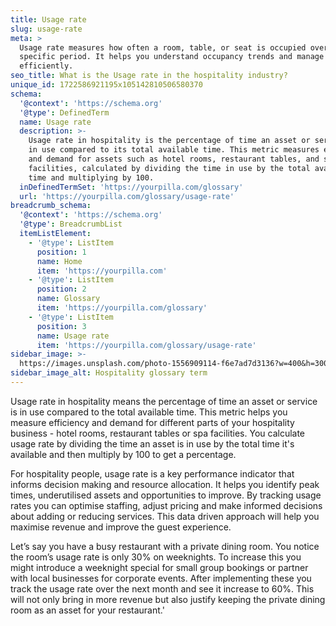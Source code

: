 ```yaml
---
title: Usage rate
slug: usage-rate
meta: >
  Usage rate measures how often a room, table, or seat is occupied over a
  specific period. It helps you understand occupancy trends and manage resources
  efficiently.
seo_title: What is the Usage rate in the hospitality industry?
unique_id: 1722586921195x105142810506580370
schema:
  '@context': 'https://schema.org'
  '@type': DefinedTerm
  name: Usage rate
  description: >-
    Usage rate in hospitality is the percentage of time an asset or service is
    in use compared to its total available time. This metric measures efficiency
    and demand for assets such as hotel rooms, restaurant tables, and spa
    facilities, calculated by dividing the time in use by the total available
    time and multiplying by 100.
  inDefinedTermSet: 'https://yourpilla.com/glossary'
  url: 'https://yourpilla.com/glossary/usage-rate'
breadcrumb_schema:
  '@context': 'https://schema.org'
  '@type': BreadcrumbList
  itemListElement:
    - '@type': ListItem
      position: 1
      name: Home
      item: 'https://yourpilla.com'
    - '@type': ListItem
      position: 2
      name: Glossary
      item: 'https://yourpilla.com/glossary'
    - '@type': ListItem
      position: 3
      name: Usage rate
      item: 'https://yourpilla.com/glossary/usage-rate'
sidebar_image: >-
  https://images.unsplash.com/photo-1556909114-f6e7ad7d3136?w=400&h=300&fit=crop&auto=format
sidebar_image_alt: Hospitality glossary term
---
```

Usage rate in hospitality means the percentage of time an asset or service is in use compared to the total available time. This metric helps you measure efficiency and demand for different parts of your hospitality business - hotel rooms, restaurant tables or spa facilities. You calculate usage rate by dividing the time an asset is in use by the total time it's available and then multiply by 100 to get a percentage.

For hospitality people, usage rate is a key performance indicator that informs decision making and resource allocation. It helps you identify peak times, underutilised assets and opportunities to improve. By tracking usage rates you can optimise staffing, adjust pricing and make informed decisions about adding or reducing services. This data driven approach will help you maximise revenue and improve the guest experience.

Let’s say you have a busy restaurant with a private dining room. You notice the room’s usage rate is only 30% on weeknights. To increase this you might introduce a weeknight special for small group bookings or partner with local businesses for corporate events. After implementing these you track the usage rate over the next month and see it increase to 60%. This will not only bring in more revenue but also justify keeping the private dining room as an asset for your restaurant.'
